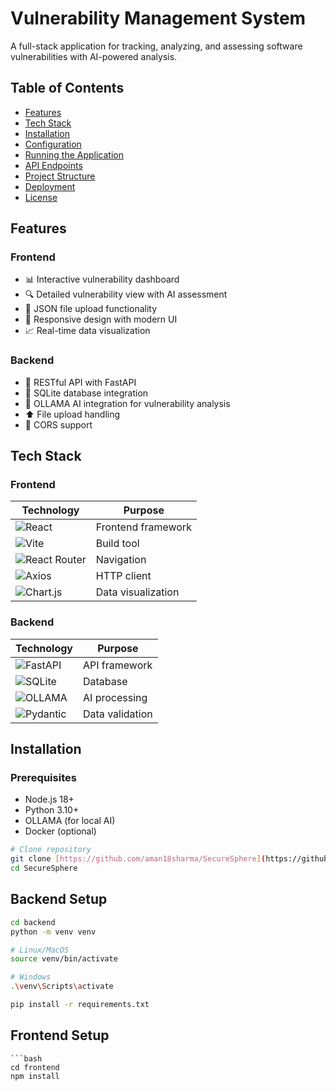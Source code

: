 # Vulnerability Management System
 <!-- Optional: Add a diagram if available -->

A full-stack application for tracking, analyzing, and assessing software vulnerabilities with AI-powered analysis.

## Table of Contents
- [Features](#features)
- [Tech Stack](#tech-stack) 
- [Installation](#installation)
- [Configuration](#configuration)
- [Running the Application](#running-the-application)
- [API Endpoints](#api-endpoints)
- [Project Structure](#project-structure)
- [Deployment](#deployment)
- [License](#license)

## Features

### Frontend
- 📊 Interactive vulnerability dashboard
- 🔍 Detailed vulnerability view with AI assessment
- 📁 JSON file upload functionality
- 📱 Responsive design with modern UI
- 📈 Real-time data visualization

### Backend
- 🚀 RESTful API with FastAPI
- 💾 SQLite database integration
- 🤖 OLLAMA AI integration for vulnerability analysis
- ⬆️ File upload handling
- 🔄 CORS support

## Tech Stack

### Frontend
| Technology | Purpose |
|------------|---------|
| ![React](https://img.shields.io/badge/React-20232A?style=flat&logo=react) | Frontend framework |
| ![Vite](https://img.shields.io/badge/Vite-B73BFE?style=flat&logo=vite) | Build tool |
| ![React Router](https://img.shields.io/badge/React_Router-CA4245?style=flat&logo=react-router) | Navigation |
| ![Axios](https://img.shields.io/badge/Axios-5A29E4?style=flat&logo=axios) | HTTP client |
| ![Chart.js](https://img.shields.io/badge/Chart.js-FF6384?style=flat&logo=chart.js) | Data visualization |

### Backend
| Technology | Purpose |
|------------|---------|
| ![FastAPI](https://img.shields.io/badge/FastAPI-009688?style=flat&logo=fastapi) | API framework |
| ![SQLite](https://img.shields.io/badge/SQLite-003B57?style=flat&logo=sqlite) | Database |
| ![OLLAMA](https://img.shields.io/badge/OLLAMA-FF6600?style=flat) | AI processing |
| ![Pydantic](https://img.shields.io/badge/Pydantic-920000?style=flat) | Data validation |

## Installation

### Prerequisites
- Node.js 18+
- Python 3.10+
- OLLAMA (for local AI)
- Docker (optional)

```bash
# Clone repository
git clone [https://github.com/aman18sharma/SecureSphere](https://github.com/aman18sharma/SecureSphere)
cd SecureSphere
```
## Backend Setup
```bash
cd backend
python -m venv venv

# Linux/MacOS
source venv/bin/activate

# Windows
.\venv\Scripts\activate

pip install -r requirements.txt

```
## Frontend Setup
```
```bash
cd frontend
npm install

```
